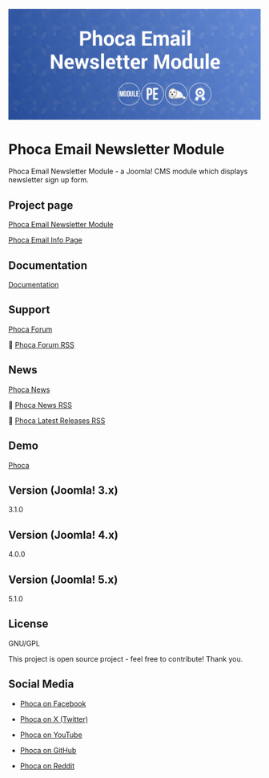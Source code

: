 



![Phoca Email Newsletter Module](https://github.com/PhocaCz/PhocaEmailNewsletterModule/blob/master/mod_phocaemail_newsletter.png?raw=true)

# Phoca Email Newsletter Module



Phoca Email Newsletter Module - a Joomla! CMS module which displays newsletter sign up form.



## Project page

[Phoca Email Newsletter Module](https://www.phoca.cz/phoca-email-newsletter-module)

[Phoca Email Info Page](https://www.phoca.cz/project/phocaemail-joomla-email)



## Documentation

[Documentation](https://www.phoca.cz/documentation/category/120-phoca-email-newsletter-module)





## Support

[Phoca Forum](https://www.phoca.cz/forum)

:bell: [Phoca Forum RSS](https://www.phoca.cz/forum/app.php/feed)



## News

[Phoca News](https://www.phoca.cz/news)

:bell: [Phoca News RSS](https://www.phoca.cz/news?format=feed&type=rss)

:bell: [Phoca Latest Releases RSS](https://www.phoca.cz/download/feed/111?format=feed&type=rss)



## Demo

[Phoca](https://www.phoca.cz)



## Version (Joomla! 3.x)

3.1.0

## Version (Joomla! 4.x)

4.0.0

## Version (Joomla! 5.x)

5.1.0



## License

GNU/GPL



This project is open source project - feel free to contribute! Thank you.



## Social Media

- [Phoca on Facebook](https://www.facebook.com/Phoca.cz)

- [Phoca on X (Twitter)](https://twitter.com/PhocaCz)

- [Phoca on YouTube](https://www.youtube.com/user/phocavideos)

- [Phoca on GitHub](https://github.com/PhocaCz)

- [Phoca on Reddit](https://www.reddit.com/user/PhocaCz)
